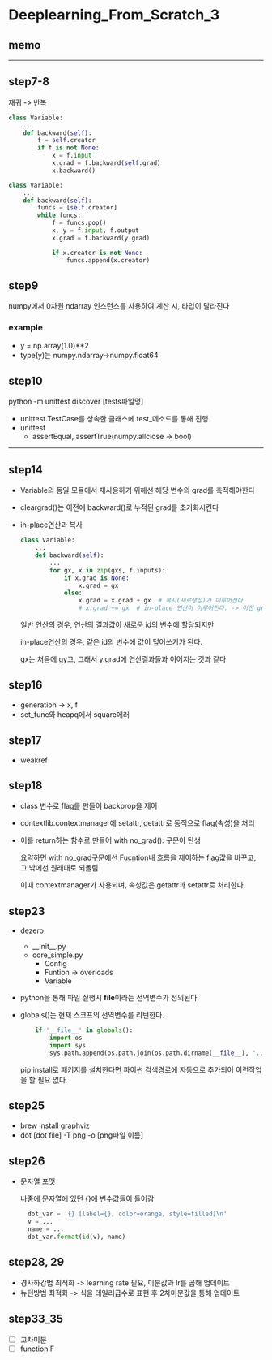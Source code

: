 # Deeplearning_From_Scratch_3

## memo

---

## step7-8

재귀 -> 반복

```python
class Variable:
    ...
    def backward(self):
        f = self.creator
        if f is not None:
            x = f.input
            x.grad = f.backward(self.grad)
            x.backward()
```

```python
class Variable:
    ...
    def backward(self):
        funcs = [self.creator]
        while funcs:
            f = funcs.pop()
            x, y = f.input, f.output
            x.grad = f.backward(y.grad)

            if x.creator is not None:
                funcs.append(x.creator)
```

## step9

numpy에서 0차원 ndarray 인스턴스를 사용하여 계산 시, 타입이 달라진다

### example

- y = np.array(1.0)\*\*2
- type(y)는 numpy.ndarray->numpy.float64

## step10

python -m unittest discover [tests파일명]

- unittest.TestCase를 상속한 클래스에 test\_메소드를 통해 진행
- unittest
  - assertEqual, assertTrue(numpy.allclose -> bool)

---

## step14

- Variable의 동일 모듈에서 재사용하기 위해선 해당 변수의 grad를 축적해야한다
- cleargrad()는 이전에 backward()로 누적된 grad를 초기화시킨다
- in-place연산과 복사

  ```python
  class Variable:
      ...
      def backward(self):
          ...
          for gx, x in zip(gxs, f.inputs):
              if x.grad is None:
                  x.grad = gx
              else:
                  x.grad = x.grad + gx  # 복사(새로생성)가 이루어진다.
                  # x.grad += gx  # in-place 연산이 이루어진다. -> 이전 grad에 더해져 계산됨
  ```

  일반 연산의 경우, 연산의 결과값이 새로운 id의 변수에 할당되지만

  in-place연산의 경우, 같은 id의 변수에 값이 덮어쓰기가 된다.

  gx는 처음에 gy고, 그래서 y.grad에 연산결과들과 이어지는 것과 같다

## step16

- generation -> x, f
- set_func와 heapq에서 square에러

## step17

- weakref

## step18

- class 변수로 flag를 만들어 backprop을 제어
- contextlib.contextmanager에 setattr, getattr로 동적으로 flag(속성)을 처리
- 이를 return하는 함수로 만들어 with no_grad(): 구문이 탄생

  요약하면 with no_grad구문에선 Fucntion내 흐름을 제어하는 flag값을 바꾸고, 그 밖에선 원래대로 되돌림

  이때 contextmanager가 사용되며, 속성값은 getattr과 setattr로 처리한다.

## step23

- dezero

  - \_\_init\_\_.py
  - core_simple.py
    - Config
    - Funtion -> overloads
    - Variable

- python을 통해 파일 실행시 **file**이라는 전역변수가 정의된다.
- globals()는 현재 스코프의 전역변수를 리턴한다.

  ```python
      if '__file__' in globals():
          import os
          import sys
          sys.path.append(os.path.join(os.path.dirname(__file__), '../..'))
  ```

  pip install로 패키지를 설치한다면 파이썬 검색경로에 자동으로 추가되어 이런작업을 할 필요 없다.

## step25

- brew install graphviz
- dot [dot file] -T png -o [png파일 이름]

## step26

- 문자열 포맷

  나중에 문자열에 있던 {}에 변수값들이 들어감

  ```python
    dot_var = '{} [label={}, color=orange, style=filled]\n'
    v = ...
    name = ...
    dot_var.format(id(v), name)
  ```

## step28, 29

- 경사하강법 최적화 -> learning rate 필요, 미분값과 lr를 곱해 업데이트
- 뉴턴방법 최적화 -> 식을 테일러급수로 표현 후 2차미분값을 통해 업데이트

## step33_35

- [ ] 고차미분
- [ ] function.F
